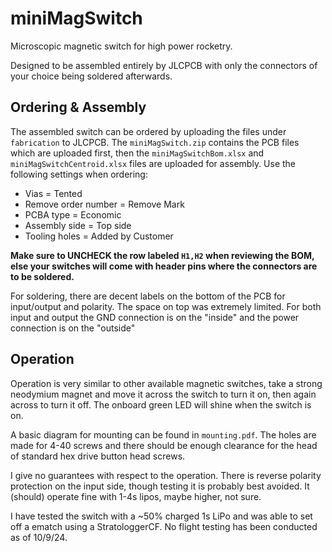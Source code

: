 # miniMagSwitch

Microscopic magnetic switch for high power rocketry.

Designed to be assembled entirely by JLCPCB with only the connectors of your choice being soldered afterwards.

## Ordering & Assembly

The assembled switch can be ordered by uploading the files under `fabrication` to JLCPCB. The `miniMagSwitch.zip` contains the PCB files which are uploaded first, then the `miniMagSwitchBom.xlsx` and `miniMagSwitchCentroid.xlsx` files are uploaded for assembly. Use the following settings when ordering:

* Vias = Tented
* Remove order number = Remove Mark
* PCBA type = Economic
* Assembly side = Top side
* Tooling holes = Added by Customer

__Make sure to UNCHECK the row labeled `H1,H2` when reviewing the BOM, else your switches will come with header pins where the connectors are to be soldered.__

For soldering, there are decent labels on the bottom of the PCB for input/output and polarity. The space on top was extremely limited. For both input and output the GND connection is on the "inside" and the power connection is on the "outside"

## Operation

Operation is very similar to other available magnetic switches, take a strong neodymium magnet and move it across the switch to turn it on, then again across to turn it off. The onboard green LED will shine when the switch is on.

A basic diagram for mounting can be found in `mounting.pdf`. The holes are made for 4-40 screws and there should be enough clearance for the head of standard hex drive button head screws.

I give no guarantees with respect to the operation. There is reverse polarity protection on the input side, though testing it is probably best avoided. It (should) operate fine with 1-4s lipos, maybe higher, not sure.

I have tested the switch with a ~50% charged 1s LiPo and was able to set off a ematch using a StratologgerCF. No flight testing has been conducted as of 10/9/24.
